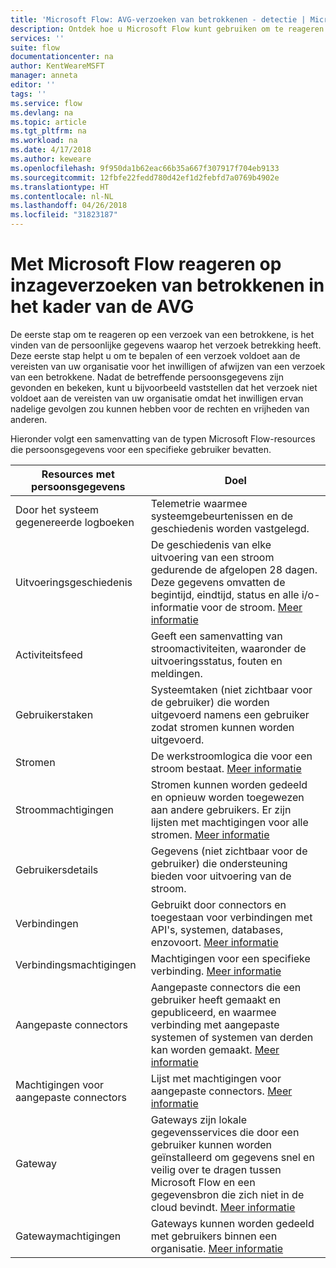 ```yaml
---
title: 'Microsoft Flow: AVG-verzoeken van betrokkenen - detectie | Microsoft Docs'
description: Ontdek hoe u Microsoft Flow kunt gebruiken om te reageren op inzageverzoeken van betrokkenen in het kader van de AVG.
services: ''
suite: flow
documentationcenter: na
author: KentWeareMSFT
manager: anneta
editor: ''
tags: ''
ms.service: flow
ms.devlang: na
ms.topic: article
ms.tgt_pltfrm: na
ms.workload: na
ms.date: 4/17/2018
ms.author: keweare
ms.openlocfilehash: 9f950da1b62eac66b35a667f307917f704eb9133
ms.sourcegitcommit: 12fbfe22fedd780d42ef1d2febfd7a0769b4902e
ms.translationtype: HT
ms.contentlocale: nl-NL
ms.lasthandoff: 04/26/2018
ms.locfileid: "31823187"
---
```

# <a name="responding-to-gdpr-data-subject-discovery-requests-for-microsoft-flow"></a>Met Microsoft Flow reageren op inzageverzoeken van betrokkenen in het kader van de AVG

De eerste stap om te reageren op een verzoek van een betrokkene, is het vinden van de persoonlijke gegevens waarop het verzoek betrekking heeft. Deze eerste stap helpt u om te bepalen of een verzoek voldoet aan de vereisten van uw organisatie voor het inwilligen of afwijzen van een verzoek van een betrokkene. Nadat de betreffende persoonsgegevens zijn gevonden en bekeken, kunt u bijvoorbeeld vaststellen dat het verzoek niet voldoet aan de vereisten van uw organisatie omdat het inwilligen ervan nadelige gevolgen zou kunnen hebben voor de rechten en vrijheden van anderen.

Hieronder volgt een samenvatting van de typen Microsoft Flow-resources die persoonsgegevens voor een specifieke gebruiker bevatten.

|**Resources met persoonsgegevens**|**Doel**|
|-----|-----|
|Door het systeem gegenereerde logboeken|Telemetrie waarmee systeemgebeurtenissen en de geschiedenis worden vastgelegd.|
|Uitvoeringsgeschiedenis|De geschiedenis van elke uitvoering van een stroom gedurende de afgelopen 28 dagen. Deze gegevens omvatten de begintijd, eindtijd, status en alle i/o-informatie voor de stroom. [Meer informatie](https://flow.microsoft.com/blog/download-history-recurrence/)|
|Activiteitsfeed| Geeft een samenvatting van stroomactiviteiten, waaronder de uitvoeringsstatus, fouten en meldingen.|
|Gebruikerstaken|Systeemtaken (niet zichtbaar voor de gebruiker) die worden uitgevoerd namens een gebruiker zodat stromen kunnen worden uitgevoerd.|
|Stromen|De werkstroomlogica die voor een stroom bestaat. [Meer informatie](https://docs.microsoft.com/flow/get-started-logic-flow)|
|Stroommachtigingen|Stromen kunnen worden gedeeld en opnieuw worden toegewezen aan andere gebruikers. Er zijn lijsten met machtigingen voor alle stromen. [Meer informatie](https://docs.microsoft.com/flow/frequently-asked-questions#can-i-share-the-flows-i-create)|
|Gebruikersdetails|Gegevens (niet zichtbaar voor de gebruiker) die ondersteuning bieden voor uitvoering van de stroom.|
|Verbindingen|Gebruikt door connectors en toegestaan voor verbindingen met API's, systemen, databases, enzovoort. [Meer informatie](https://docs.microsoft.com/flow/add-manage-connections)|
|Verbindingsmachtigingen|Machtigingen voor een specifieke verbinding. [Meer informatie](https://docs.microsoft.com/flow/add-manage-connections)|
|Aangepaste connectors|Aangepaste connectors die een gebruiker heeft gemaakt en gepubliceerd, en waarmee verbinding met aangepaste systemen of systemen van derden kan worden gemaakt. [Meer informatie](https://docs.microsoft.com/connectors/custom-connectors/)|
|Machtigingen voor aangepaste connectors|Lijst met machtigingen voor aangepaste connectors. [Meer informatie](https://docs.microsoft.com/connectors/custom-connectors/share)|
|Gateway|Gateways zijn lokale gegevensservices die door een gebruiker kunnen worden geïnstalleerd om gegevens snel en veilig over te dragen tussen Microsoft Flow en een gegevensbron die zich niet in de cloud bevindt. [Meer informatie](https://docs.microsoft.com/flow/gateway-manage)|
|Gatewaymachtigingen|Gateways kunnen worden gedeeld met gebruikers binnen een organisatie. [Meer informatie](https://go.microsoft.com/fwlink/?linkid=872249)|

